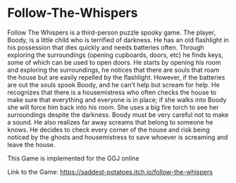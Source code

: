 # Follow-The-Whispers

Follow The Whispers is a third-person puzzle spooky game. The player, Boody, is a little child who is terrified of darkness. He has an old flashlight in his possession that dies quickly and needs batteries often. Through exploring the surroundings (opening cupboards, doors, etc) he finds keys, some of which can be used to open doors. He starts by opening his room and exploring the surroundings, he notices that there are souls that roam the house but are easily repelled by the flashlight. However, if the batteries are out the souls spook Boody, and he can't help but scream for help. He recognizes that there is a housemistress who often checks the house to make sure that everything and everyone is in place; if she walks into Boody she will force him back into his room. She uses a big fire torch to see her surroundings despite the darkness. Boody must be very careful not to make a sound. He also realizes far away screams that belong to someone he knows. He decides to check every corner of the house and risk being noticed by the ghosts and housemistress to save whoever is screaming and leave the house.

This Game is implemented for the GGJ online 

Link to the Game:
  https://saddest-potatoes.itch.io/follow-the-whispers
